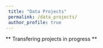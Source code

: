 ```yaml
---
 title: "Data Projects"
 permalink: /data_projects/
 author_profile: true
---
```


** Transfering projects in progress **